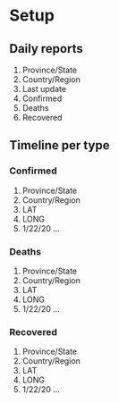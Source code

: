 # Setup

## Daily reports
1. Province/State
2. Country/Region
3. Last update
4. Confirmed
5. Deaths
6. Recovered

## Timeline per type

### Confirmed
1. Province/State
2. Country/Region
3. LAT
4. LONG
5. 1/22/20
...

### Deaths
1. Province/State
2. Country/Region
3. LAT
4. LONG
5. 1/22/20
...

### Recovered
1. Province/State
2. Country/Region
3. LAT
4. LONG
5. 1/22/20
...